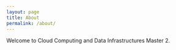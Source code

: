 ```yaml
---
layout: page
title: About
permalink: /about/
---
```


Welcome to Cloud Computing and Data Infrastructures Master 2.
